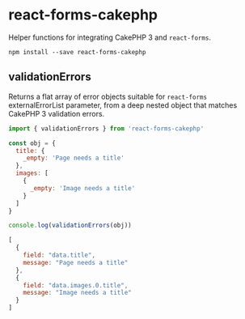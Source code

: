 # react-forms-cakephp

Helper functions for integrating CakePHP 3 and `react-forms`.

    npm install --save react-forms-cakephp


## validationErrors

Returns a flat array of error objects suitable for
`react-forms` externalErrorList parameter, from a deep
nested object that matches CakePHP 3 validation errors.

```js
import { validationErrors } from 'react-forms-cakephp'

const obj = {
  title: {
    _empty: 'Page needs a title'
  },
  images: [
    {
      _empty: 'Image needs a title'
    }
  ]
}

console.log(validationErrors(obj))
```

```js
[
  {
    field: "data.title",
    message: "Page needs a title"
  },
  {
    field: "data.images.0.title",
    message: "Image needs a title"
  }
]
```
